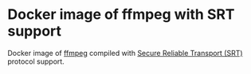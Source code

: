 # Docker image of ffmpeg with SRT support

Docker image of [ffmpeg](https://www.ffmpeg.org/) compiled with [Secure Reliable Transport (SRT)](https://github.com/Haivision/srt) protocol support.

